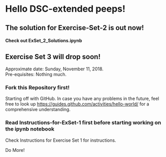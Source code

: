 # Hello DSC-extended peeps!

## The solution for Exercise-Set-2 is out now!

#### Check out ExSet_2_Solutions.ipynb

## Exercise Set 3 will drop soon!

Approximate date: Sunday, November 11, 2018.  
Pre-equisites: Nothing much.  

### Fork this Repository first!

Starting off with GitHub.
In case you have any problems in the future, feel free to look up https://guides.github.com/activities/hello-world/
for a comprehensive understanding.

### Read Instructions-for-ExSet-1 first before starting working on the ipynb notebook

Check Instructions for Exercise Set 1 for instructions.

Do More!
